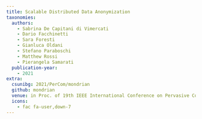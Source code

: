 ```yaml
---
title: Scalable Distributed Data Anonymization
taxonomies:
  authors:
    - Sabrina De Capitani di Vimercati
    - Dario Facchinetti
    - Sara Foresti
    - Gianluca Oldani
    - Stefano Paraboschi
    - Matthew Rossi
    - Pierangela Samarati
  publication-year:
    - 2021
extra:
  csunibg: 2021/PerCom/mondrian
  github: mondrian
  venue: in Proc. of 19th IEEE International Conference on Pervasive Computing and Communications (PerCom), Kassel, Germany. March 22-26, 2021
  icons:
    - fac fa-user,down-7
---
```

